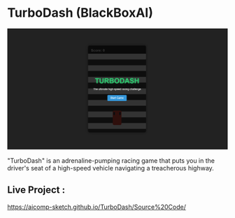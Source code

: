 # TurboDash (BlackBoxAI)

![My Screenshot](Images/Image1.PNG)

"TurboDash" is an adrenaline-pumping racing game that puts you in the driver's seat of a high-speed vehicle navigating a treacherous highway. 

## Live Project :
https://aicomp-sketch.github.io/TurboDash/Source%20Code/
